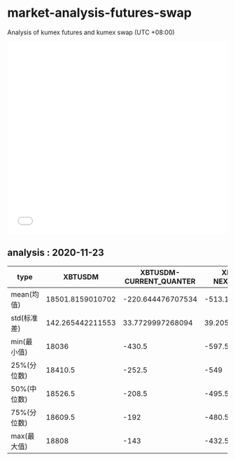 # market-analysis-futures-swap
Analysis of kumex futures and kumex swap (UTC +08:00)

<iframe width="100%" height="440" src="./data.html" frameborder="no" border="0" scrolling="no"></iframe>

## analysis : 2020-11-23

type|XBTUSDM|XBTUSDM-CURRENT_QUANTER|XBTUSDM-NEXT_QUANTER|
---|---|---|---
mean(均值) | 18501.8159010702 | -220.644476707534 | -513.104938125193
std(标准差) | 142.265442211553 | 33.7729997268094 | 39.2059117496497
min(最小值) | 18036 | -430.5 | -597.5
25%(分位数) | 18410.5 | -252.5 | -549
50%(中位数) | 18526.5 | -208.5 | -495.5
75%(分位数) | 18609.5 | -192 | -480.5
max(最大值) | 18808 | -143 | -432.5
